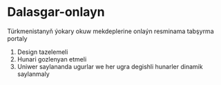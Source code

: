 # Dalasgar-onlayn
Türkmenistanyň ýokary okuw mekdeplerine onlaýn resminama tabşyrma portaly

1. Design tazelemeli
2. Hunari gozlenyan etmeli 
3. Uniwer saylananda ugurlar we her ugra degishli hunarler dinamik saylanmaly 

